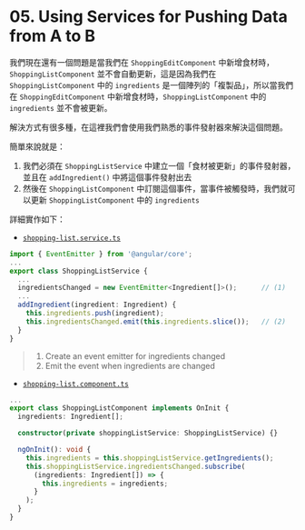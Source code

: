 # 05. Using Services for Pushing Data from A to B

我們現在還有一個問題是當我們在 `ShoppingEditComponent` 中新增食材時，`ShoppingListComponent` 並不會自動更新，這是因為我們在 `ShoppingListComponent` 中的 `ingredients` 是一個陣列的「複製品」，所以當我們在 `ShoppingEditComponent` 中新增食材時，`ShoppingListComponent` 中的 `ingredients` 並不會被更新。

解決方式有很多種，在這裡我們會使用我們熟悉的事件發射器來解決這個問題。

簡單來說就是：

1. 我們必須在 `ShoppingListService` 中建立一個「食材被更新」的事件發射器，並且在 `addIngredient()` 中將這個事件發射出去
2. 然後在 `ShoppingListComponent` 中訂閱這個事件，當事件被觸發時，我們就可以更新 `ShoppingListComponent` 中的 `ingredients`

詳細實作如下：

- [`shopping-list.service.ts`](../../course-project-1/src/app/shopping-list/shopping-list.service.ts)

```typescript
import { EventEmitter } from '@angular/core';
...
export class ShoppingListService {
  ...
  ingredientsChanged = new EventEmitter<Ingredient[]>();      // (1)
  ...
  addIngredient(ingredient: Ingredient) {
    this.ingredients.push(ingredient);
    this.ingredientsChanged.emit(this.ingredients.slice());   // (2)
  }
}
```

> 1. Create an event emitter for ingredients changed
> 2. Emit the event when ingredients are changed

- [`shopping-list.component.ts`](../../course-project-1/src/app/shopping-list/shopping-list.component.ts)

```typescript
...
export class ShoppingListComponent implements OnInit {
  ingredients: Ingredient[];

  constructor(private shoppingListService: ShoppingListService) {}

  ngOnInit(): void {
    this.ingredients = this.shoppingListService.getIngredients();
    this.shoppingListService.ingredientsChanged.subscribe(
      (ingredients: Ingredient[]) => {
        this.ingredients = ingredients;
      }
    );
  }
}
```
